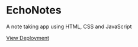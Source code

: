 # EchoNotes
A note taking app using HTML, CSS and JavaScript


[View Deployment](https://echo-notes-six.vercel.app/)
